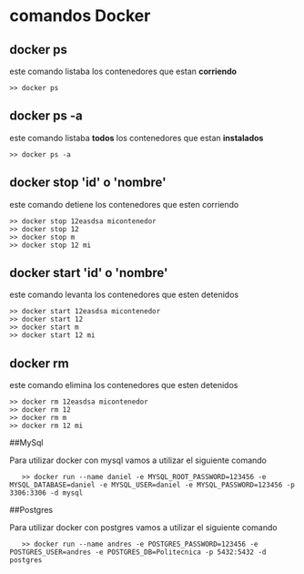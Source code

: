 # comandos Docker

## docker ps
este comando listaba los contenedores que estan **corriendo**
```
>> docker ps
```
## docker ps -a
este comando listaba **todos** los contenedores que estan **instalados**
```
>> docker ps -a
```
## docker stop 'id' o 'nombre'
este comando detiene  los contenedores que esten corriendo
```
>> docker stop 12easdsa micontenedor
>> docker stop 12
>> docker stop m
>> docker stop 12 mi
```
## docker start 'id' o 'nombre'
este comando levanta los contenedores que esten detenidos
```
>> docker start 12easdsa micontenedor
>> docker start 12
>> docker start m
>> docker start 12 mi
```
## docker rm
este comando elimina  los contenedores que esten detenidos
```
>> docker rm 12easdsa micontenedor
>> docker rm 12
>> docker rm m
>> docker rm 12 mi
```
##MySql
   
Para utilizar docker con mysql vamos a utilizar el siguiente comando
```
   >> docker run --name daniel -e MYSQL_ROOT_PASSWORD=123456 -e MYSQL_DATABASE=daniel -e MYSQL_USER=daniel -e MYSQL_PASSWORD=123456 -p 3306:3306 -d mysql
```
##Postgres
   
   Para utilizar docker con postgres vamos a utilizar el siguiente comando
```
   >> docker run --name andres -e POSTGRES_PASSWORD=123456 -e POSTGRES_USER=andres -e POSTGRES_DB=Politecnica -p 5432:5432 -d postgres
```